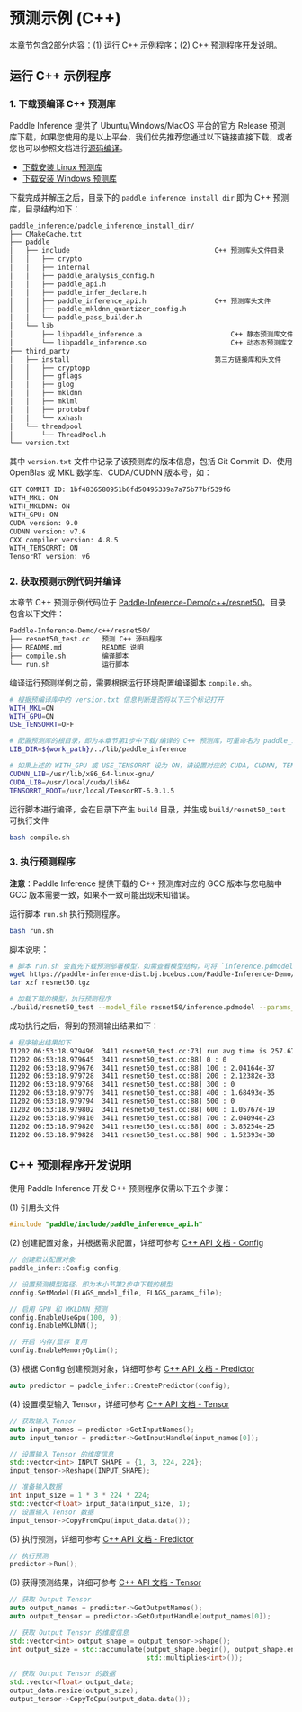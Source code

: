 # 预测示例 (C++)

本章节包含2部分内容：(1) [运行 C++ 示例程序](#id1)；(2) [C++ 预测程序开发说明](#id5)。

## 运行 C++ 示例程序

### 1. 下载预编译 C++ 预测库

Paddle Inference 提供了 Ubuntu/Windows/MacOS 平台的官方 Release 预测库下载，如果您使用的是以上平台，我们优先推荐您通过以下链接直接下载，或者您也可以参照文档进行[源码编译](../user_guides/source_compile.html)。

- [下载安装 Linux 预测库](../user_guides/download_lib.html#linux)
- [下载安装 Windows 预测库](../user_guides/download_lib.html#windows)

下载完成并解压之后，目录下的 `paddle_inference_install_dir` 即为 C++ 预测库，目录结构如下：

```bash
paddle_inference/paddle_inference_install_dir/
├── CMakeCache.txt
├── paddle
│   ├── include                                    C++ 预测库头文件目录
│   │   ├── crypto
│   │   ├── internal
│   │   ├── paddle_analysis_config.h
│   │   ├── paddle_api.h
│   │   ├── paddle_infer_declare.h
│   │   ├── paddle_inference_api.h                 C++ 预测库头文件
│   │   ├── paddle_mkldnn_quantizer_config.h
│   │   └── paddle_pass_builder.h
│   └── lib
│       ├── libpaddle_inference.a                      C++ 静态预测库文件
│       └── libpaddle_inference.so                     C++ 动态态预测库文件
├── third_party
│   ├── install                                    第三方链接库和头文件
│   │   ├── cryptopp
│   │   ├── gflags
│   │   ├── glog
│   │   ├── mkldnn
│   │   ├── mklml
│   │   ├── protobuf
│   │   └── xxhash
│   └── threadpool
│       └── ThreadPool.h
└── version.txt
```

其中 `version.txt` 文件中记录了该预测库的版本信息，包括 Git Commit ID、使用 OpenBlas 或 MKL 数学库、CUDA/CUDNN 版本号，如：

```bash
GIT COMMIT ID: 1bf4836580951b6fd50495339a7a75b77bf539f6
WITH_MKL: ON
WITH_MKLDNN: ON
WITH_GPU: ON
CUDA version: 9.0
CUDNN version: v7.6
CXX compiler version: 4.8.5
WITH_TENSORRT: ON
TensorRT version: v6
```

### 2. 获取预测示例代码并编译

本章节 C++ 预测示例代码位于 [Paddle-Inference-Demo/c++/resnet50](https://github.com/PaddlePaddle/Paddle-Inference-Demo/tree/master/c++/resnet50)。目录包含以下文件：

```bash
Paddle-Inference-Demo/c++/resnet50/
├── resnet50_test.cc   预测 C++ 源码程序
├── README.md          README 说明
├── compile.sh         编译脚本
└── run.sh             运行脚本 
```

编译运行预测样例之前，需要根据运行环境配置编译脚本 `compile.sh`。

```bash
# 根据预编译库中的 version.txt 信息判断是否将以下三个标记打开
WITH_MKL=ON       
WITH_GPU=ON         
USE_TENSORRT=OFF

# 配置预测库的根目录，即为本章节第1步中下载/编译的 C++ 预测库，可重命名为 paddle_inference 后置于 ../lib 目录下
LIB_DIR=${work_path}/../lib/paddle_inference

# 如果上述的 WITH_GPU 或 USE_TENSORRT 设为 ON，请设置对应的 CUDA, CUDNN, TENSORRT 的路径，例如
CUDNN_LIB=/usr/lib/x86_64-linux-gnu/
CUDA_LIB=/usr/local/cuda/lib64
TENSORRT_ROOT=/usr/local/TensorRT-6.0.1.5
```
运行脚本进行编译，会在目录下产生 `build` 目录，并生成 `build/resnet50_test` 可执行文件

```bash
bash compile.sh
```

### 3. 执行预测程序

**注意**：Paddle Inference 提供下载的 C++ 预测库对应的 GCC 版本与您电脑中 GCC 版本需要一致，如果不一致可能出现未知错误。

运行脚本 `run.sh` 执行预测程序。

```bash
bash run.sh
```

脚本说明：
```bash
# 脚本 run.sh 会首先下载预测部署模型，如需查看模型结构，可将 `inference.pdmodel` 加载到可视化工具 Netron 中打开。
wget https://paddle-inference-dist.bj.bcebos.com/Paddle-Inference-Demo/resnet50.tgz
tar xzf resnet50.tgz

# 加载下载的模型，执行预测程序
./build/resnet50_test --model_file resnet50/inference.pdmodel --params_file resnet50/inference.pdiparams
```

成功执行之后，得到的预测输出结果如下：

```bash
# 程序输出结果如下
I1202 06:53:18.979496  3411 resnet50_test.cc:73] run avg time is 257.678 ms
I1202 06:53:18.979645  3411 resnet50_test.cc:88] 0 : 0
I1202 06:53:18.979676  3411 resnet50_test.cc:88] 100 : 2.04164e-37
I1202 06:53:18.979728  3411 resnet50_test.cc:88] 200 : 2.12382e-33
I1202 06:53:18.979768  3411 resnet50_test.cc:88] 300 : 0
I1202 06:53:18.979779  3411 resnet50_test.cc:88] 400 : 1.68493e-35
I1202 06:53:18.979794  3411 resnet50_test.cc:88] 500 : 0
I1202 06:53:18.979802  3411 resnet50_test.cc:88] 600 : 1.05767e-19
I1202 06:53:18.979810  3411 resnet50_test.cc:88] 700 : 2.04094e-23
I1202 06:53:18.979820  3411 resnet50_test.cc:88] 800 : 3.85254e-25
I1202 06:53:18.979828  3411 resnet50_test.cc:88] 900 : 1.52393e-30
```

## C++ 预测程序开发说明

使用 Paddle Inference 开发 C++ 预测程序仅需以下五个步骤：


(1) 引用头文件

```c++
#include "paddle/include/paddle_inference_api.h"
```

(2) 创建配置对象，并根据需求配置，详细可参考 [C++ API 文档 - Config](../api_reference/cxx_api_doc/Config_index)

```c++
// 创建默认配置对象
paddle_infer::Config config;

// 设置预测模型路径，即为本小节第2步中下载的模型
config.SetModel(FLAGS_model_file, FLAGS_params_file);

// 启用 GPU 和 MKLDNN 预测
config.EnableUseGpu(100, 0);
config.EnableMKLDNN();

// 开启 内存/显存 复用
config.EnableMemoryOptim();
```

(3) 根据 Config 创建预测对象，详细可参考 [C++ API 文档 - Predictor](../api_reference/cxx_api_doc/Predictor)

```c++
auto predictor = paddle_infer::CreatePredictor(config);
```

(4) 设置模型输入 Tensor，详细可参考 [C++ API 文档 - Tensor](../api_reference/cxx_api_doc/Tensor)

```c++
// 获取输入 Tensor
auto input_names = predictor->GetInputNames();
auto input_tensor = predictor->GetInputHandle(input_names[0]);

// 设置输入 Tensor 的维度信息
std::vector<int> INPUT_SHAPE = {1, 3, 224, 224};
input_tensor->Reshape(INPUT_SHAPE);

// 准备输入数据
int input_size = 1 * 3 * 224 * 224;
std::vector<float> input_data(input_size, 1);
// 设置输入 Tensor 数据
input_tensor->CopyFromCpu(input_data.data());
```

(5) 执行预测，详细可参考 [C++ API 文档 - Predictor](../api_reference/cxx_api_doc/Predictor)

```c++
// 执行预测
predictor->Run();
```

(6) 获得预测结果，详细可参考 [C++ API 文档 - Tensor](../api_reference/cxx_api_doc/Tensor)

```c++
// 获取 Output Tensor
auto output_names = predictor->GetOutputNames();
auto output_tensor = predictor->GetOutputHandle(output_names[0]);

// 获取 Output Tensor 的维度信息
std::vector<int> output_shape = output_tensor->shape();
int output_size = std::accumulate(output_shape.begin(), output_shape.end(), 1,
                                  std::multiplies<int>());

// 获取 Output Tensor 的数据
std::vector<float> output_data;
output_data.resize(output_size);
output_tensor->CopyToCpu(output_data.data());
```
